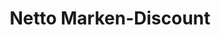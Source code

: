 ---
title: "Netto Marken-Discount"
url: /enkenbach-alsenborn/netto-marken-discount/
shop: Supermarkt
---